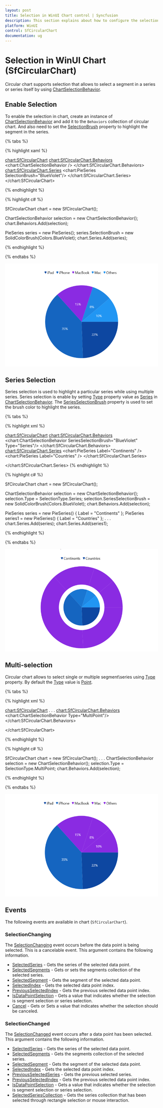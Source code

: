 ```yaml
---
layout: post
title: Selection in WinUI Chart control | Syncfusion
description: This section explains about how to configure the selection support and its features applying in WinUI Chart (SfCircularChart).
platform: WinUI
control: SfCircularChart
documentation: ug
---
```


# Selection in WinUI Chart (SfCircularChart)

Circular chart supports selection that allows to select a segment in a series or series itself by using [ChartSelectionBehavior](). 

## Enable Selection

To enable the selection in chart, create an instance of [ChartSelectionBehavior]() and add it to the `Behaviors` collection of circular chart. And also need to set the [SelectionBrush]() property to highlight the segment in the series.

{% tabs %}

{% highlight xaml %}

<chart:SfCircularChart>
    <chart:SfCircularChart.Behaviors>
        <chart:ChartSelectionBehavior />
    </chart:SfCircularChart.Behaviors>
<chart:SfCircularChart.Series>
    <chart:PieSeries SelectionBrush="BlueViolet"/>
</chart:SfCircularChart.Series>
</chart:SfCircularChart>

{% endhighlight %}

{% highlight c# %}

SfCircularChart chart = new SfCircularChart();

ChartSelectionBehavior selection = new ChartSelectionBehavior();
chart.Behaviors.Add(selection);

PieSeries series = new PieSeries();
series.SelectionBrush = new SolidColorBrush(Colors.BlueViolet);
chart.Series.Add(series);

{% endhighlight %}

{% endtabs %}

![Segment selection support in WinUI Pie Chart](Selection_Images/WinUI_Circular_chart_Segment_selection.png)

## Series Selection

Series selection is used to highlight a particular series while using multiple series. Series selection is enable by setting [Type]() property value as [Series]() in [ChartSelectionBehavior](). The [SeriesSelectionBrush]() property is used to set the brush color to highlight the series.

{% tabs %}

{% highlight xml %}

<chart:SfCircularChart>
    <chart:SfCircularChart.Behaviors>
        <chart:ChartSelectionBehavior SeriesSelectionBrush="BlueViolet" Type="Series"/>
    </chart:SfCircularChart.Behaviors>
<chart:SfCircularChart.Series>
    <chart:PieSeries Label="Continents" />
    <chart:PieSeries Label="Countries" />
</chart:SfCircularChart.Series>

</chart:SfCircularChart.Series>
{% endhighlight %}

{% highlight c# %}

SfCircularChart chart = new SfCircularChart();

ChartSelectionBehavior selection = new ChartSelectionBehavior();
selection.Type = SelectionType.Series;
selection.SeriesSelectionBrush = new SolidColorBrush(Colors.BlueViolet);
chart.Behaviors.Add(selection);

PieSeries series = new PieSeries() { Label = "Continents" };
PieSeries series1 = new PieSeries() { Label = "Countries" };
. . .
chart.Series.Add(series);
chart.Series.Add(series1);

{% endhighlight %}

{% endtabs %}

![Series selection support in WinUI Pie Chart](Selection_Images/WinUI_Circular_chart_Series_selection.png)

## Multi-selection

Circular chart allows to select single or multiple segment\series using [Type]() property. By default the [Type]() value is [Point]().

{% tabs %}

{% highlight xml %}

<chart:SfCircularChart>
. . .
    <chart:SfCircularChart.Behaviors>
        <chart:ChartSelectionBehavior Type="MultiPoint"/>
    </chart:SfCircularChart.Behaviors>

</chart:SfCircularChart>

{% endhighlight %}

{% highlight c# %}

SfCircularChart chart = new SfCircularChart();
. . .
ChartSelectionBehavior selection = new ChartSelectionBehavior();
selection.Type = SelectionType.MultiPoint;
chart.Behaviors.Add(selection);

{% endhighlight %}

{% endtabs %}

![Multi selection support in WinUI Pie Chart](Selection_Images/WinUI_Circular_chart_Multiple_segment_selection.png)

## Events

The following events are available in chart (`SfCircularChart`).

### SelectionChanging

The [SelectionChanging]() event occurs before the data point is being selected. This is a cancelable event. This argument contains the following information.

* [SelectedSeries]() - Gets the series of the selected data point.
* [SelectedSegments]() - Gets or sets the segments collection of the selected series.
* [SelectedSegment]() - Gets the segment of the selected data point.
* [SelectedIndex]() - Gets the selected data point index.
* [PreviousSelectedIndex]() - Gets the previous selected data point index.
* [IsDataPointSelection]() - Gets a value that indicates whether the selection is segment selection or series selection.
* [Cancel]() - Gets or Sets a value that indicates whether the selection should be canceled.

### SelectionChanged

The [SelectionChanged]() event occurs after a data point has been selected. This argument contains the following information.

* [SelectedSeries]() - Gets the series of the selected data point.
* [SelectedSegments]() - Gets the segments collection of the selected series.
* [SelectedSegment]() - Gets the segment of the selected data point.
* [SelectedIndex]() - Gets the selected data point index.
* [PreviousSelectedSeries]() - Gets the previous selected series.
* [PreviousSelectedIndex]() - Gets the previous selected data point index.
* [IsDataPointSelection]() - Gets a value that indicates whether the selection is segment selection or series selection.
* [SelectedSeriesCollection]() - Gets the series collection that has been selected through rectangle selection or mouse interaction.